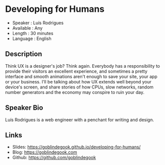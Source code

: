 Developing for Humans
=====================

* Speaker   : Luís Rodrigues
* Available : Any
* Length    : 30 minutes
* Language  : English

Description
-----------

Think UX is a designer's job? Think again. Everybody has a responsibility to provide their visitors an excellent experience, and sometimes a pretty interface and smooth animations aren't enough to save your site, your app or your business. I'll be talking about how UX extends well beyond your device's screen, and share stories of how CPUs, slow networks, random number generators and the economy may conspire to ruin your day.

Speaker Bio
-----------

Luís Rodrigues is a web engineer with a penchant for writing and design.

Links
-----

* Slides: https://goblindegook.github.io/developing-for-humans/
* Blog: https://goblindegook.com
* Github: https://github.com/goblindegook
